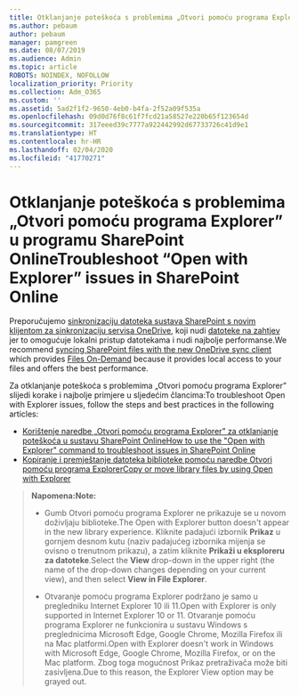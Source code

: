 ```yaml
---
title: Otklanjanje poteškoća s problemima „Otvori pomoću programa Explorer” u programu SharePoint Online
ms.author: pebaum
author: pebaum
manager: pamgreen
ms.date: 08/07/2019
ms.audience: Admin
ms.topic: article
ROBOTS: NOINDEX, NOFOLLOW
localization_priority: Priority
ms.collection: Adm_O365
ms.custom: ''
ms.assetid: 5ad2f1f2-9650-4eb0-b4fa-2f52a09f535a
ms.openlocfilehash: 09d0d76f8c61f7fcd21a58527e220b65f123654d
ms.sourcegitcommit: 317eeed39c7777a922442992d67733726c41d9e1
ms.translationtype: HT
ms.contentlocale: hr-HR
ms.lasthandoff: 02/04/2020
ms.locfileid: "41770271"
---
```

# <a name="troubleshoot-open-with-explorer-issues-in-sharepoint-online"></a><span data-ttu-id="6d5df-102">Otklanjanje poteškoća s problemima „Otvori pomoću programa Explorer” u programu SharePoint Online</span><span class="sxs-lookup"><span data-stu-id="6d5df-102">Troubleshoot “Open with Explorer” issues in SharePoint Online</span></span>

<span data-ttu-id="6d5df-103">Preporučujemo [sinkronizaciju datoteka sustava SharePoint s novim klijentom za sinkronizaciju servisa OneDrive](https://support.office.com/article/sync-sharepoint-files-with-the-new-onedrive-sync-client-6de9ede8-5b6e-4503-80b2-6190f3354a88), koji nudi [datoteke na zahtjev](https://support.office.com/article/learn-about-onedrive-files-on-demand-0e6860d3-d9f3-4971-b321-7092438fb38e) jer to omogućuje lokalni pristup datotekama i nudi najbolje performanse.</span><span class="sxs-lookup"><span data-stu-id="6d5df-103">We recommend [syncing SharePoint files with the new OneDrive sync client](https://support.office.com/article/sync-sharepoint-files-with-the-new-onedrive-sync-client-6de9ede8-5b6e-4503-80b2-6190f3354a88) which provides [Files On-Demand](https://support.office.com/article/learn-about-onedrive-files-on-demand-0e6860d3-d9f3-4971-b321-7092438fb38e) because it provides local access to your files and offers the best performance.</span></span>

<span data-ttu-id="6d5df-104">Za otklanjanje poteškoća s problemima „Otvori pomoću programa Explorer” slijedi korake i najbolje primjere u sljedećim člancima:</span><span class="sxs-lookup"><span data-stu-id="6d5df-104">To troubleshoot Open with Explorer issues, follow the steps and best practices in the following articles:</span></span>

- [<span data-ttu-id="6d5df-105">Korištenje naredbe „Otvori pomoću programa Explorer” za otklanjanje poteškoća u sustavu SharePoint Online</span><span class="sxs-lookup"><span data-stu-id="6d5df-105">How to use the "Open with Explorer" command to troubleshoot issues in SharePoint Online</span></span>](https://docs.microsoft.com/sharepoint/support/lists-and-libraries/troubleshoot-issues-using-open-with-explorer)
- [<span data-ttu-id="6d5df-106">Kopiranje i premještanje datoteka biblioteke pomoću naredbe Otvori pomoću programa Explorer</span><span class="sxs-lookup"><span data-stu-id="6d5df-106">Copy or move library files by using Open with Explorer</span></span>](https://support.office.com/article/copy-or-move-library-files-by-using-open-with-explorer-aaee7bfb-e2a1-42ee-8fc0-bcc0754f04d2)

> <span data-ttu-id="6d5df-107">**Napomena:**</span><span class="sxs-lookup"><span data-stu-id="6d5df-107">**Note:**</span></span>
>
>- <span data-ttu-id="6d5df-108">Gumb Otvori pomoću programa Explorer ne prikazuje se u novom doživljaju biblioteke.</span><span class="sxs-lookup"><span data-stu-id="6d5df-108">The Open with Explorer button doesn't appear in the new library experience.</span></span> <span data-ttu-id="6d5df-109">Kliknite padajući izbornik **Prikaz** u gornjem desnom kutu (naziv padajućeg izbornika mijenja se ovisno o trenutnom prikazu), a zatim kliknite **Prikaži u eksploreru za datoteke**.</span><span class="sxs-lookup"><span data-stu-id="6d5df-109">Select the **View** drop-down in the upper right (the name of the drop-down changes depending on your current view), and then select **View in File Explorer**.</span></span>
>
>- <span data-ttu-id="6d5df-110">Otvaranje pomoću programa Explorer podržano je samo u pregledniku Internet Explorer 10 ili 11.</span><span class="sxs-lookup"><span data-stu-id="6d5df-110">Open with Explorer is only supported in Internet Explorer 10 or 11.</span></span> <span data-ttu-id="6d5df-111">Otvaranje pomoću programa Explorer ne funkcionira u sustavu Windows s preglednicima Microsoft Edge, Google Chrome, Mozilla Firefox ili na Mac platformi.</span><span class="sxs-lookup"><span data-stu-id="6d5df-111">Open with Explorer doesn't work in Windows with Microsoft Edge, Google Chrome, Mozilla Firefox, or on the Mac platform.</span></span> <span data-ttu-id="6d5df-112">Zbog toga mogućnost Prikaz pretraživača može biti zasivljena.</span><span class="sxs-lookup"><span data-stu-id="6d5df-112">Due to this reason, the Explorer View option may be grayed out.</span></span>


